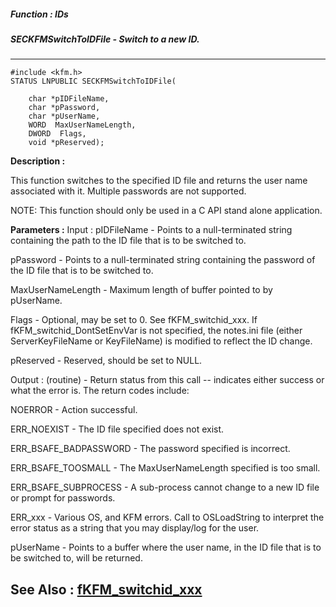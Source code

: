 ##### Function : IDs
##### SECKFMSwitchToIDFile - Switch to a new ID.
---
```
#include <kfm.h>
STATUS LNPUBLIC SECKFMSwitchToIDFile(

	char *pIDFileName,
	char *pPassword,
	char *pUserName,
	WORD  MaxUserNameLength,
	DWORD  Flags,
	void *pReserved);
```
**Description :**

This function switches to the specified ID file and returns the user name 
associated with it.  Multiple passwords are not supported.

NOTE: This function should only be used in a C API stand alone application.

**Parameters :**
Input :
pIDFileName  -  Points to a null-terminated string containing the path to the ID file that is to be switched to.

pPassword  -  Points to a null-terminated string containing the password of the ID file that is to be switched to.

MaxUserNameLength  -  Maximum length of buffer pointed to by pUserName.

Flags  -  Optional, may be set to 0.  See fKFM_switchid_xxx.  If fKFM_switchid_DontSetEnvVar is not specified, the notes.ini file (either ServerKeyFileName or KeyFileName) is modified to reflect the ID change.

pReserved  -  Reserved, should be set to NULL.

Output :
(routine)  -  Return status from this call -- indicates either success or what the error is.   The return codes include:

NOERROR - Action successful.

ERR_NOEXIST - The ID file specified does not exist.

ERR_BSAFE_BADPASSWORD - The password specified is incorrect.

ERR_BSAFE_TOOSMALL - The MaxUserNameLength specified is too small.

ERR_BSAFE_SUBPROCESS - A sub-process cannot change to a new ID file or prompt for passwords.

ERR_xxx  -  Various OS, and KFM errors.  Call to OSLoadString to interpret the error status as a string that you may display/log for the user.


pUserName  -  Points to a buffer where the user name, in the ID file that is to be switched to, will be returned.


**See Also :**
[fKFM_switchid_xxx](/reference/Symb/fKFM_switchid_xxx)
---
